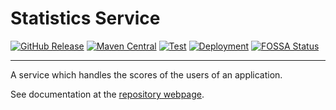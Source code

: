 # Statistics Service

[![GitHub Release](https://img.shields.io/github/v/tag/ldss-project/statistics-service?label=Github&color=blue)](https://github.com/ldss-project/statistics-service/releases)
[![Maven Central](https://img.shields.io/maven-central/v/io.github.jahrim.chess/statistics-service?label=Maven%20Central&color=blue)](https://central.sonatype.com/artifact/io.github.jahrim.chess/statistics-service)
[![Test](https://github.com/ldss-project/statistics-service/actions/workflows/continuous-testing.yml/badge.svg)](https://github.com/ldss-project/statistics-service/actions/workflows/continuous-testing.yml)
[![Deployment](https://github.com/ldss-project/statistics-service/actions/workflows/continuous-deployment.yml/badge.svg)](https://github.com/ldss-project/statistics-service/actions/workflows/continuous-deployment.yml)
[![FOSSA Status](https://app.fossa.io/api/projects/git%2Bgithub.com%2Fldss-project%2Fstatistics-service.svg)](https://fossa.com/)

---

A service which handles the scores of the users of an application.

See documentation at the [repository webpage](https://ldss-project.github.io/statistics-service).
